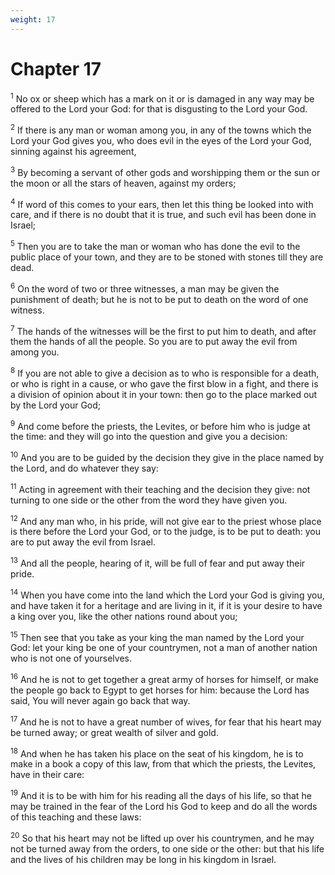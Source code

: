 ```yaml
---
weight: 17
---
```


# Chapter 17

<sup>1</sup> No ox or sheep which has a mark on it or is damaged in any way may be offered to the Lord your God: for that is disgusting to the Lord your God. 

<sup>2</sup> If there is any man or woman among you, in any of the towns which the Lord your God gives you, who does evil in the eyes of the Lord your God, sinning against his agreement, 

<sup>3</sup> By becoming a servant of other gods and worshipping them or the sun or the moon or all the stars of heaven, against my orders; 

<sup>4</sup> If word of this comes to your ears, then let this thing be looked into with care, and if there is no doubt that it is true, and such evil has been done in Israel; 

<sup>5</sup> Then you are to take the man or woman who has done the evil to the public place of your town, and they are to be stoned with stones till they are dead. 

<sup>6</sup> On the word of two or three witnesses, a man may be given the punishment of death; but he is not to be put to death on the word of one witness. 

<sup>7</sup> The hands of the witnesses will be the first to put him to death, and after them the hands of all the people. So you are to put away the evil from among you. 

<sup>8</sup> If you are not able to give a decision as to who is responsible for a death, or who is right in a cause, or who gave the first blow in a fight, and there is a division of opinion about it in your town: then go to the place marked out by the Lord your God; 

<sup>9</sup> And come before the priests, the Levites, or before him who is judge at the time: and they will go into the question and give you a decision: 

<sup>10</sup> And you are to be guided by the decision they give in the place named by the Lord, and do whatever they say: 

<sup>11</sup> Acting in agreement with their teaching and the decision they give: not turning to one side or the other from the word they have given you. 

<sup>12</sup> And any man who, in his pride, will not give ear to the priest whose place is there before the Lord your God, or to the judge, is to be put to death: you are to put away the evil from Israel. 

<sup>13</sup> And all the people, hearing of it, will be full of fear and put away their pride. 

<sup>14</sup> When you have come into the land which the Lord your God is giving you, and have taken it for a heritage and are living in it, if it is your desire to have a king over you, like the other nations round about you; 

<sup>15</sup> Then see that you take as your king the man named by the Lord your God: let your king be one of your countrymen, not a man of another nation who is not one of yourselves. 

<sup>16</sup> And he is not to get together a great army of horses for himself, or make the people go back to Egypt to get horses for him: because the Lord has said, You will never again go back that way. 

<sup>17</sup> And he is not to have a great number of wives, for fear that his heart may be turned away; or great wealth of silver and gold. 

<sup>18</sup> And when he has taken his place on the seat of his kingdom, he is to make in a book a copy of this law, from that which the priests, the Levites, have in their care: 

<sup>19</sup> And it is to be with him for his reading all the days of his life, so that he may be trained in the fear of the Lord his God to keep and do all the words of this teaching and these laws: 

<sup>20</sup> So that his heart may not be lifted up over his countrymen, and he may not be turned away from the orders, to one side or the other: but that his life and the lives of his children may be long in his kingdom in Israel. 



